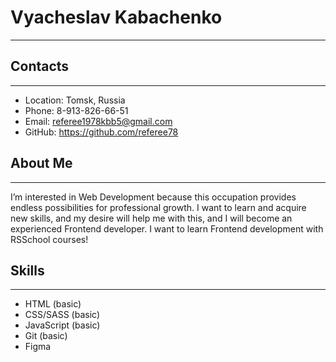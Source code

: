 # Vyacheslav Kabachenko
****
## Contacts
****
* Location: Tomsk, Russia
* Phone: 8-913-826-66-51
* Email: referee1978kbb5@gmail.com
* GitHub: https://github.com/referee78
## About Me
****
 I’m interested in Web Development because this occupation provides endless possibilities for professional growth.
 I want to learn and acquire new skills, and my desire will help me with this, and I will become an experienced Frontend developer.
 I want to learn Frontend development with RSSchool courses!
## Skills
****
* HTML (basic)
* CSS/SASS (basic)
* JavaScript (basic)
* Git (basic)
* Figma





